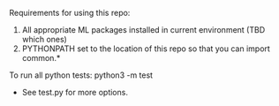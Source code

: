 Requirements for using this repo:

1. All appropriate ML packages installed in current environment (TBD which ones)
2. PYTHONPATH set to the location of this repo so that you can import common.*

To run all python tests: python3 -m test

 * See test.py for more options.
